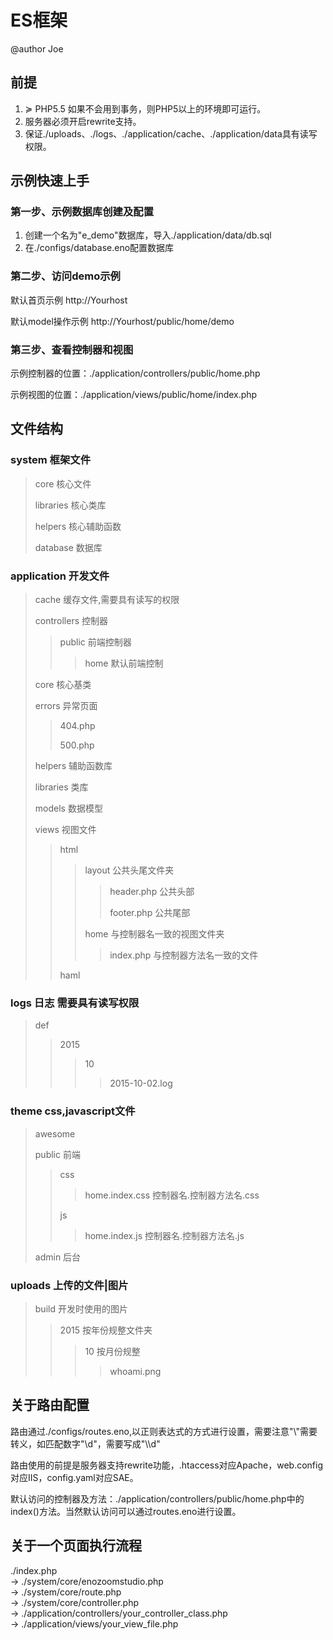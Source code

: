 <h1>ES框架</h1> 
<p>@author Joe</p>
<h2>前提</h2>
<ol>
<li>≽ PHP5.5 如果不会用到事务，则PHP5以上的环境即可运行。  </li>
<li>服务器必须开启rewrite支持。</li>
<li>保证./uploads、./logs、./application/cache、./application/data具有读写权限。</li>
</ol>

<h2>示例快速上手</h2>
<h3>第一步、示例数据库创建及配置</h3>
<ol>
<li>创建一个名为"e_demo"数据库，导入./application/data/db.sql</li>
<li>在./configs/database.eno配置数据库</li>
</ol>  

<h3>第二步、访问demo示例</h3>
<p>默认首页示例 http://Yourhost</p>
<p>默认model操作示例 http://Yourhost/public/home/demo</p>

<h3>第三步、查看控制器和视图</h3>
<p>示例控制器的位置：./application/controllers/public/home.php</p>
<p>示例视图的位置：./application/views/public/home/index.php</p>

<h2>文件结构</h2>  
<h3>system 框架文件</h3>  
<blockquote>
<p>core 核心文件</p>  
<p>libraries 核心类库</p>  
<p>helpers 核心辅助函数</p>
<p>database 数据库
</blockquote>

<h3>application 开发文件</h3>  
<blockquote>
  <p>cache 缓存文件,需要具有读写的权限</p>
  <p>controllers 控制器
  <blockquote>
    <p>public 前端控制器
    <blockquote>home 默认前端控制</blockquote>
    </p>
  </blockquote></p>
<p>core 核心基类</p>
<p>errors 异常页面  
  <blockquote>
    <p>404.php</p>  
    <p>500.php</p>
  </blockquote> 
</p>
<p>helpers 辅助函数库</p>
<p>libraries 类库</p>
<p>models 数据模型</p>
<p>views 视图文件
  <blockquote>
    <p>html   
      <blockquote> 
      <p>layout 公共头尾文件夹  
        <blockquote>
        <p>header.php 公共头部</p>  
        <p>footer.php 公共尾部</p>
        </blockquote>
      </p>
      <p>home 与控制器名一致的视图文件夹  
        <blockquote>index.php 与控制器方法名一致的文件</blockquote>
      </p>
      </blockquote>
    </p>
    <p>haml</p>
  </blockquote>
</p>
</blockquote>

<h3>logs 日志 需要具有读写权限</h3>
<blockquote>
<p>def
  <blockquote>
  <p>2015  
    <blockquote>
      <p>10
        <blockquote>2015-10-02.log</blockquote>
      </p>
    </blockquote>
  </p>
  </blockquote>
</p>
</blockquote>

<h3>theme css,javascript文件</h3>
<blockquote>
  <p>awesome</p>

  <p>public 前端
  <blockquote>
    <p>css 
      <blockquote>home.index.css 控制器名.控制器方法名.css</blockquote>
    </p>
    <p>js
      <blockquote>home.index.js 控制器名.控制器方法名.js</blockquote>
    </p>
  </blockquote>
</p>
  <p>admin 后台</p> 

</blockquote>

<h3>uploads 上传的文件|图片</h3>
<blockquote>
<p>build 开发时使用的图片  
  <blockquote>
    <p>2015 按年份规整文件夹
      <blockquote>
        <p>10 按月份规整
          <blockquote>whoami.png</blockquote>
        </p>
      </blockquote>
    </p>
  </blockquote>
</p>
</blockquote>

<h2>关于路由配置</h2>
<p>路由通过./configs/routes.eno,以正则表达式的方式进行设置，需要注意"\"需要转义，如匹配数字"\d"，需要写成"\\d"</p>
<p>路由使用的前提是服务器支持rewrite功能，.htaccess对应Apache，web.config对应IIS，config.yaml对应SAE。</p>
<p>默认访问的控制器及方法：./application/controllers/public/home.php中的index()方法。当然默认访问可以通过routes.eno进行设置。</p>

<h2>关于一个页面执行流程</h2>
<p>./index.php <br>→ ./system/core/enozoomstudio.php <br>→ ./system/core/route.php <br>→ ./system/core/controller.php 
  <br>→ ./application/controllers/your_controller_class.php <br>→ ./application/views/your_view_file.php</p>